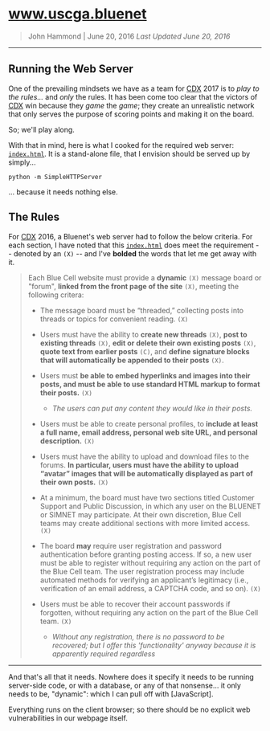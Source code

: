 __www.uscga.bluenet__
==========

> John Hammond | June 20, 2016 
> _Last Updated June 20, 2016_

-----------------------------------------------------------------

__Running the Web Server__
----------------

One of the prevailing mindsets we have as a team for [CDX] 2017 is to _play to the rules..._ and _only_ the rules. It has been come too clear that the victors of [CDX] win because they _game_ the _game_; they create an unrealistic network that only serves the purpose of scoring points and making it on the board.

So; we'll play along.

With that in mind, here is what I cooked for the required web server: [`index.html`][1]. It is a stand-alone file, that I envision should be served up by simply...

```
python -m SimpleHTTPServer
```

... because it needs nothing else.

The Rules
-------

For [CDX] 2016, a Bluenet's web server had to follow the below criteria. For each section, I have noted that this [`index.html`][1] does meet the requirement -- denoted by an `(X)` -- and I've __bolded__ the words that let me get away with it.

> Each Blue Cell website must provide a __dynamic__ `(X)` message board  or "forum", __linked from the front page of the site__ `(X)`, meeting the following critera:
> 
> 
> * The message board must be “threaded,” collecting posts into threads or topics for convenient reading. `(X)`
> 
> *   Users must have the ability to __create new threads__ `(X)`, __post to existing threads__ `(X)`, __edit or delete their own existing posts__ `(X)`, __quote text from earlier posts__ `(C)`, and __define signature blocks that will automatically be appended to their posts__ `(X)`. 
> 
> *  Users must __be able to embed hyperlinks and images into their posts, and must be able to use standard HTML markup to format their posts.__ `(X)`
>     -  _The users can put any content they would like in their posts._
>
> *  Users must be able to create personal profiles, to __include at least a full name, email address, personal web site URL, and personal description.__ `(X)`
> 
> * Users must have the ability to upload and download files to the forums. __In particular, users must have the ability to upload “avatar” images that will be automatically displayed as part of their own posts.__ `(X)`
> 
> * At a minimum, the board must have two sections titled Customer Support and Public Discussion, in which any user on the BLUENET or SIMNET may participate. At their own discretion, Blue Cell teams may create additional sections with more limited access. `(X)`
> 
> * The board __may__ require user registration and password authentication before granting posting access. If so, a new user must be able to register without requiring any action on the part of the Blue Cell team. The user registration process may include automated methods for verifying an applicant’s legitimacy (i.e., verification of an email address, a CAPTCHA code, and so on). `(X)`
> 
> * Users must be able to recover their account passwords if forgotten, without requiring any action on the part of the Blue Cell team. `(X)`
>     - _Without any registration, there is no password to be recovered; but I offer this 'functionality' anyway because it is apparently required regardless_
>  


----

And that's all that it needs. Nowhere does it specify it needs to be running server-side code, or with a database, or any of that nonsense... it only needs to be, "dynamic": which I can pull off with [JavaScript].

Everything runs on the client browser; so there should be no explicit web vulnerabilities in our webpage itself.


[1]: index.html
[CDX]: https://www.nsa.gov/public_info/press_room/2014/cdx_media_advisory.shtml
[Samba]: https://www.samba.org/
[Ubuntu Server]: http://www.ubuntu.com/server
[Citadel]: http://www.citadel.org/doku.php
[Active Directory]: https://en.wikipedia.org/wiki/Active_Directory
[Domain Controller]: https://en.wikipedia.org/wiki/Domain_controller
[git]: https://git-scm.com/
[FTP]: https://en.wikipedia.org/wiki/File_Transfer_Protocol
[SSH]: https://en.wikipedia.org/wiki/Secure_Shell
[Cowrie]: https://github.com/micheloosterhof/cowrie
[read-only]: https://wiki.samba.org/index.php/Join_a_domain_as_a_RODC
[hMail]: https://www.hmailserver.com/
[Windows]: https://www.microsoft.com/en-us/windows
[FileZilla]: https://filezilla-project.org/download.php
[Linux]: https://en.wikipedia.org/wiki/Linux
[time skew]: http://windowsitpro.com/security/q-why-time-synchronization-between-windows-machines-critical-active-directory-ad-environmen
[DNS]: https://en.wikipedia.org/wiki/Domain_Name_System
[hypervisor]: https://en.wikipedia.org/wiki/Hypervisor
[VMWare ESXi]: https://www.vmware.com/products/esxi-and-esx/overview
[ESXi]: https://www.vmware.com/products/esxi-and-esx/overview
[RAM]: https://en.wikipedia.org/wiki/Random-access_memory
[hard drive]: https://en.wikipedia.org/wiki/Hard_disk_drive
[CPU]: https://en.wikipedia.org/wiki/Central_processing_unit
[processor]: https://en.wikipedia.org/wiki/Central_processing_unit
[IP address]: https://en.wikipedia.org/wiki/IP_address
[ESXi Shell]: https://pubs.vmware.com/vsphere-50/index.jsp?topic=%2Fcom.vmware.vcli.migration.doc_50%2Fcos_upgrade_technote.1.4.html
[SSH]: https://en.wikipedia.org/wiki/Secure_Shell
[ssh]: https://en.wikipedia.org/wiki/Secure_Shell
[virtual machine]: https://en.wikipedia.org/wiki/Virtual_machine
[virtual machines]: https://en.wikipedia.org/wiki/Virtual_machine
[VM]: https://en.wikipedia.org/wiki/Virtual_machine
[VMs]: https://en.wikipedia.org/wiki/Virtual_machine
[command-line]: https://en.wikipedia.org/wiki/Command-line_interface
[command line]: https://en.wikipedia.org/wiki/Command-line_interface
[cli]: https://en.wikipedia.org/wiki/Command-line_interface
[GUI]: https://en.wikipedia.org/wiki/Graphical_user_interface
[graphical user interface]: https://en.wikipedia.org/wiki/Graphical_user_interface
[PowerCLI]: https://www.vmware.com/support/developer/PowerCLI/
[PowerShell]: https://en.wikipedia.org/wiki/Windows_PowerShell
[cmdlet]: https://msdn.microsoft.com/en-us/library/ms714395(v=vs.85).aspx
[cmdlets]: https://msdn.microsoft.com/en-us/library/ms714395(v=vs.85).aspx
[iso]: https://en.wikipedia.org/wiki/ISO_image
[.iso]: https://en.wikipedia.org/wiki/ISO_image
[operating system]: https://en.wikipedia.org/wiki/Operating_system
[Copy-DatastoreItem]: https://www.vmware.com/support/developer/PowerCLI/PowerCLI55/html/Copy-DatastoreItem.html
[datastore]: https://pubs.vmware.com/vsphere-4-esx-vcenter/index.jsp?topic=/com.vmware.vsphere.server_configclassic.doc_41/esx_server_config/introduction_to_storage/c_datastores.html
[datastores]: https://pubs.vmware.com/vsphere-4-esx-vcenter/index.jsp?topic=/com.vmware.vsphere.server_configclassic.doc_41/esx_server_config/introduction_to_storage/c_datastores.html
[Get-Datastore]: https://www.vmware.com/support/developer/PowerCLI/PowerCLI51/html/Get-Datastore.html
[file system]: https://en.wikipedia.org/wiki/File_system
[vmstore]: https://www.petri.com/vsphere-powercli-psdrives
[PSDrive]: https://msdn.microsoft.com/en-us/powershell/scripting/getting-started/cookbooks/managing-windows-powershell-drives
[datacenter]: https://pubs.vmware.com/vsphere-50/index.jsp?topic=%2Fcom.vmware.vsphere.introduction.doc_50%2FGUID-33954268-2492-4758-A663-6F01548B5779.html
[datacenters]: https://pubs.vmware.com/vsphere-50/index.jsp?topic=%2Fcom.vmware.vsphere.introduction.doc_50%2FGUID-33954268-2492-4758-A663-6F01548B5779.html
[Ubuntu Server]: http://www.ubuntu.com/server
[New-VM]: https://www.vmware.com/support/developer/PowerCLI/PowerCLI55/html/New-VM.html
[Start-VM]: https://www.vmware.com/support/developer/PowerCLI/PowerCLI41U1/html/Start-VM.html
[Stop-VM]: https://www.vmware.com/support/developer/PowerCLI/PowerCLI41U1/html/Stop-VM.html
[Remove-VM]: https://pubs.vmware.com/vsphere-60/index.jsp?topic=%2Fcom.vmware.powercli.cmdletref.doc%2FRemove-VM.html
[Open-VMConsoleWindow]: https://www.vmware.com/support/developer/PowerCLI/PowerCLI55/html/Open-VMConsoleWindow.html
[Firefox]: https://www.mozilla.org/en-US/firefox/new/
[Mozilla Firefox]: https://www.mozilla.org/en-US/firefox/new/
[VMware Workstation]: https://www.vmware.com/products/workstation
[Google Chrome]: https://www.google.com/chrome/browser/desktop/
[gigabyte]: https://en.wikipedia.org/wiki/Gigabyte
[hard drive]: https://en.wikipedia.org/wiki/Hard_disk_drive
[harddrive]: https://en.wikipedia.org/wiki/Hard_disk_drive
[RAM]: https://en.wikipedia.org/wiki/Random-access_memory
[Get-CDDrive]: https://www.vmware.com/support/developer/PowerCLI/PowerCLI41U1/html/Get-CDDrive.html
[Set-CDDrive]: https://www.vmware.com/support/developer/PowerCLI/PowerCLI41U1/html/Set-CDDrive.html
[CD drive]: https://en.wikipedia.org/wiki/Optical_disc_drive
[New-CDDrive]: https://www.vmware.com/support/developer/PowerCLI/PowerCLI41U1/html/New-CDDrive.html
[Coast Guard Academy]: http://uscga.edu
[OnTheHub]: http://onthehub.com/
[vSphere Client]: https://my.vmware.com/en/web/vmware/info/slug/datacenter_cloud_infrastructure/vmware_vsphere/6_0
[virtual switch]: http://www.virtualizationadmin.com/articles-tutorials/vmware-esx-and-vsphere-articles/installation-and-deployment/vmware-understanding-virtual-switch.html
[New-VirtualSwitch]: https://www.vmware.com/support/developer/PowerCLI/PowerCLI41U1/html/New-VirtualSwitch.html
[vCenter Server]: https://www.vmware.com/products/vcenter-server